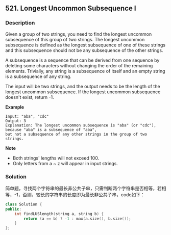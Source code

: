 ## 521. Longest Uncommon Subsequence I
### Description
Given a group of two strings, you need to find the longest uncommon subsequence of this group of two strings. The longest uncommon subsequence is defined as the longest subsequence of one of these strings and this subsequence should not be any subsequence of the other strings.

A subsequence is a sequence that can be derived from one sequence by deleting some characters without changing the order of the remaining elements. Trivially, any string is a subsequence of itself and an empty string is a subsequence of any string.

The input will be two strings, and the output needs to be the length of the longest uncommon subsequence. If the longest uncommon subsequence doesn't exist, return -1.

**Example**

```
Input: "aba", "cdc"
Output: 3
Explanation: The longest uncommon subsequence is "aba" (or "cdc"), 
because "aba" is a subsequence of "aba", 
but not a subsequence of any other strings in the group of two strings. 
```

**Note**

- Both strings' lengths will not exceed 100.
- Only letters from a ~ z will appear in input strings.

### Solution
简单题，寻找两个字符串的最长非公共子串，只需判断两个字符串是否相等，若相等，-1，否则，较长的字符串的长度即为最长非公共子串，code如下：

```C++
class Solution {
public:
    int findLUSlength(string a, string b) {
        return (a == b) ? -1 : max(a.size(), b.size());
    }
};
```